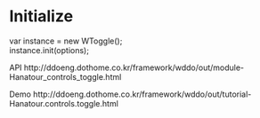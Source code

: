 # Initialize
var instance = new WToggle();<br>
instance.init(options);
<p>
API
http://ddoeng.dothome.co.kr/framework/wddo/out/module-Hanatour_controls_toggle.html
<p>
Demo
http://ddoeng.dothome.co.kr/framework/wddo/out/tutorial-Hanatour.controls.toggle.html
